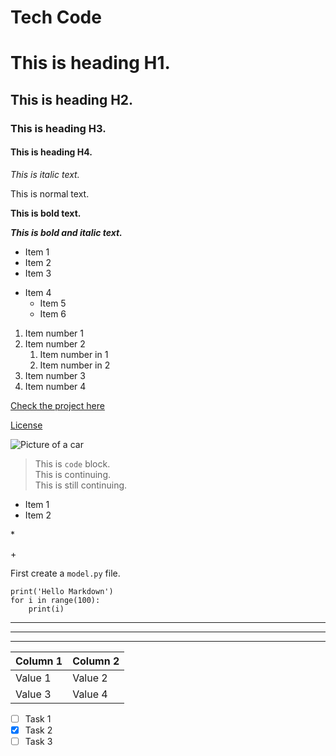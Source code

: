 # Tech Code

# This is heading H1.

## This is heading H2.

### This is heading H3.

#### This is heading H4.


*This is italic text.*

This is normal text.

**This is bold text.**

***This is bold and italic text.***

- Item 1
- Item 2
- Item 3

+ Item 4
    + Item 5
    + Item 6

1. Item number 1
2. Item number 2
    1. Item number in 1
    2. Item number in 2
3. Item number 3
4. Item number 4


[Check the project here](https://google.com)

[License](#License)

![Picture of a car](https://hips.hearstapps.com/hmg-prod/images/dw-burnett-pcoty22-8260-1671143390.?crop=0.668xw:1.00xh;0.184xw,0&resize=640:*)


> This is `code` block.\
> This is continuing.\
> This is still continuing.

* Item 1
* Item 2

\*

\+

First create a `model.py` file.

```
print('Hello Markdown')
for i in range(100):
    print(i)
```

---

***
___


| Column 1 | Column 2 |
|----------|----------|
| Value 1  | Value 2  |
| Value 3  | Value 4  |


- [ ] Task 1
- [x] Task 2
- [ ] Task 3
